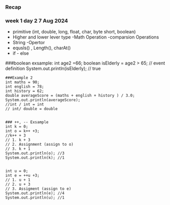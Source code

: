 ### Recap
### week 1 day 2  7 Aug 2024

- primitive (int, double, long, float, char, byte short, boolean)
 - Higher and lower lever type
 -Math Operation
 -comparsion Operations
- String
 -Opertor
 - equsls() , Length(), charAt()
- if - else

###boolean exsample: 
int age2 =66;
    boolean isElderly = age2 > 65; // event definition
    System.out.println(isElderly); // true

    ###Example 2
    int maths = 90;
    int english = 78;
    int history = 62;
    double averageScore = (maths + english + history ) / 3.0;
    System.out.println(averageScore);
    //int / int = int
    // int/ double = double


    ### ++, -- Exsample
    int k = 0;
    int o = k++ +3;
    //k++ + 3
    // 1. k + 3
    // 2. Assignment (assign to o)
    // 3. k + 1
    System.out.println(o); //3
    System.out.println(k); //1


    int u = 0;
    int e = ++u +3;
    // 1. u + 1
    // 2. u + 3
    // 3. Assigment (assign to e)
    System.out.println(e); //4
    System.out.println(u); //1